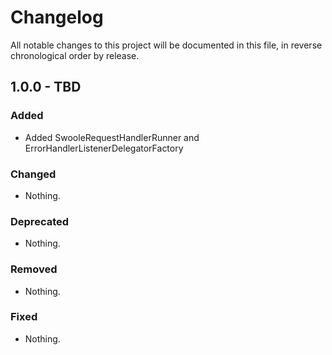 # Changelog

All notable changes to this project will be documented in this file, in reverse chronological order by release.

## 1.0.0 - TBD

### Added

- Added SwooleRequestHandlerRunner and ErrorHandlerListenerDelegatorFactory

### Changed

- Nothing.

### Deprecated

- Nothing.

### Removed

- Nothing.

### Fixed

- Nothing.
